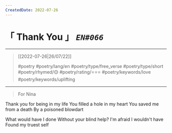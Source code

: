 ```yaml
---
CreatedDate: 2022-07-26
---
```

# &#12300; Thank You &#12301; *`EN#066`*

---

> [[2022-07-26|26/07/22]]
> 
> #poetry 
> #poetry/lang/en 
> #poetry/type/free_verse #poetry/type/short 
> #poetry/rhymed/🟡 
> #poetry/rating/⭐⭐⭐ 
> #poetry/keywords/love #poetry/keywords/uplifting 

---

> For Nina

Thank you for being in my life
You filled a hole in my heart
You saved me from a death
By a poisoned blowdart

What would have I done
Without your blind help?
I'm afraid I wouldn't have
Found my truest self